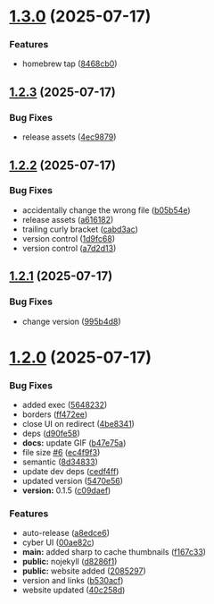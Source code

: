 # [1.3.0](https://github.com/andrinoff/Floatplane/compare/v1.2.3...v1.3.0) (2025-07-17)


### Features

* homebrew tap ([8468cb0](https://github.com/andrinoff/Floatplane/commit/8468cb00195a47d9b739835778c86c3f6b26510d))

## [1.2.3](https://github.com/andrinoff/Floatplane/compare/v1.2.2...v1.2.3) (2025-07-17)


### Bug Fixes

* release assets ([4ec9879](https://github.com/andrinoff/Floatplane/commit/4ec98792281c9686d6ec1c9dd185a8b3a779ed6d))

## [1.2.2](https://github.com/andrinoff/Floatplane/compare/v1.2.1...v1.2.2) (2025-07-17)


### Bug Fixes

* accidentally change the wrong file ([b05b54e](https://github.com/andrinoff/Floatplane/commit/b05b54ec480dbb8642bfe5bab42a83ba0653e36e))
* release assets ([a616182](https://github.com/andrinoff/Floatplane/commit/a61618207d8c0650815536abe036322a67cbbc9a))
* trailing curly bracket ([cabd3ac](https://github.com/andrinoff/Floatplane/commit/cabd3acfe76e90232ff388c2657a70c5bde2d05d))
* version control ([1d9fc68](https://github.com/andrinoff/Floatplane/commit/1d9fc68cfac0b3cea6864c7af9e32e1dfa0d77d3))
* version control ([a7d2d13](https://github.com/andrinoff/Floatplane/commit/a7d2d13a0a8b895370b796bc41c7553856d45a8c))

## [1.2.1](https://github.com/andrinoff/Floatplane/compare/v1.2.0...v1.2.1) (2025-07-17)


### Bug Fixes

* change version ([995b4d8](https://github.com/andrinoff/Floatplane/commit/995b4d83768372856fdd8ea98f1f812258c54d07))

# [1.2.0](https://github.com/andrinoff/Floatplane/compare/v1.1.2...v1.2.0) (2025-07-17)


### Bug Fixes

* added exec ([5648232](https://github.com/andrinoff/Floatplane/commit/564823213b130e6b028cd65eae7520069d93e7e5))
* borders ([ff472ee](https://github.com/andrinoff/Floatplane/commit/ff472eec9f8681bb2130eb896dcd93a1201e8f58))
* close UI on redirect ([4be8341](https://github.com/andrinoff/Floatplane/commit/4be834137504e35a52a8a141470506e950d0afdd))
* deps ([d90fe58](https://github.com/andrinoff/Floatplane/commit/d90fe58ab89bc742e478ff02d24c2933c8090c1f))
* **docs:** update GIF ([b47e75a](https://github.com/andrinoff/Floatplane/commit/b47e75ab47768b2f0ef6d8b9f6b9a454fb8e1c99))
* file size [#6](https://github.com/andrinoff/Floatplane/issues/6) ([ec4f9f3](https://github.com/andrinoff/Floatplane/commit/ec4f9f3ba71018102011aea550195c9f0097ffc1))
* semantic ([8d34833](https://github.com/andrinoff/Floatplane/commit/8d348330b5f6b43fe1a9491c76d96d9d675280fd))
* update dev deps ([cedf4ff](https://github.com/andrinoff/Floatplane/commit/cedf4ffbec79b8c96648b472eb2ee7b0bf1afe6b))
* updated version ([5470e56](https://github.com/andrinoff/Floatplane/commit/5470e567b14d916154859aa69879fad5532182f9))
* **version:** 0.1.5 ([c09daef](https://github.com/andrinoff/Floatplane/commit/c09daef261ad37d211ea5051742765386ccdb59f))


### Features

* auto-release ([a8edce6](https://github.com/andrinoff/Floatplane/commit/a8edce6e529463aff27bb356e57dff522c28fb90))
* cyber UI ([00ae82c](https://github.com/andrinoff/Floatplane/commit/00ae82c5aa56fc12a37344365c230e10bbe1e0e3))
* **main:** added sharp to cache thumbnails ([f167c33](https://github.com/andrinoff/Floatplane/commit/f167c334ac191dfdb08af6ea8324b00907ac3e6e))
* **public:** nojekyll ([d8286f1](https://github.com/andrinoff/Floatplane/commit/d8286f1d4c8fa29c657eb4bd56e0e66d8c748a01))
* **public:** website added ([2085297](https://github.com/andrinoff/Floatplane/commit/208529798ac5f33bb7e33d572ea1fb80be7b7b70))
* version and links ([b530acf](https://github.com/andrinoff/Floatplane/commit/b530acf72e18253901ac01a9d5d9d5c4e2a8fdf9))
* website updated ([40c258d](https://github.com/andrinoff/Floatplane/commit/40c258d1cfdb64c6143048d4ba712779af7c9833))
